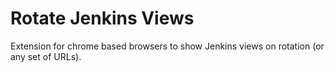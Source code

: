 # Rotate Jenkins Views
Extension for chrome based browsers to show Jenkins views on rotation (or any set of URLs).
